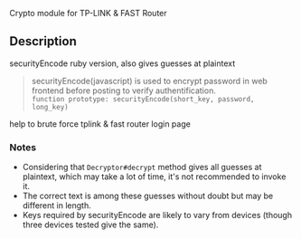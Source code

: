 Crypto module for TP-LINK & FAST Router

## Description

securityEncode ruby version, also gives guesses at plaintext    

>securityEncode(javascript) is used to encrypt password in web frontend before posting to verify authentification.   
`function prototype: securityEncode(short_key, password, long_key)`

help to brute force tplink & fast router login page

### Notes

* Considering that `Decryptor#decrypt` method gives all guesses at plaintext, which may take a lot of time, it's not recommended to invoke it.
* The correct text is among these guesses without doubt but may be different in length.
* Keys required by securityEncode are likely to vary from devices (though three devices tested give the same).